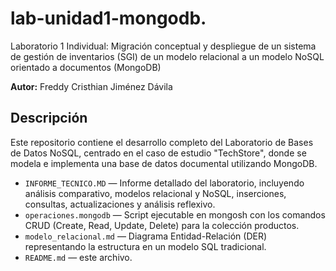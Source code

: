 # lab-unidad1-mongodb.
Laboratorio 1 Individual: Migración conceptual y despliegue de un sistema de gestión de inventarios (SGI) de un modelo relacional a un modelo
NoSQL orientado a documentos (MongoDB)

**Autor:** Freddy Cristhian Jiménez Dávila

## Descripción

Este repositorio contiene el desarrollo completo del Laboratorio de Bases de Datos NoSQL, centrado en el caso de estudio "TechStore", donde se modela e implementa una base de datos documental utilizando MongoDB.

- `INFORME_TECNICO.MD` — Informe detallado del laboratorio, incluyendo análisis comparativo, modelos relacional y NoSQL, inserciones, consultas, actualizaciones y análisis reflexivo.
- `operaciones.mongodb` — Script ejecutable en mongosh con los comandos CRUD (Create, Read, Update, Delete) para la colección productos.
- `modelo_relacional.md` — Diagrama Entidad-Relación (DER) representando la estructura en un modelo SQL tradicional.
- `README.md` — este archivo.
